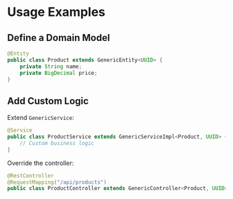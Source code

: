 # Usage Examples

## Define a Domain Model
```java
@Entity
public class Product extends GenericEntity<UUID> {
    private String name;
    private BigDecimal price;
}
```

## Add Custom Logic
Extend `GenericService`:
```java
@Service
public class ProductService extends GenericServiceImpl<Product, UUID> {
    // Custom business logic
}
```

Override the controller:
```java
@RestController
@RequestMapping("/api/products")
public class ProductController extends GenericController<Product, UUID> { }
```
